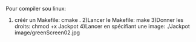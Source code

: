 Pour compiler sou linux: 
1) créér un Makefile:
cmake .
2)Lancer le Makefile:
make
3)Donner les droits:
chmod +x Jackpot
4)Lancer en spécifiant une image:
./Jackpot image/greenScreen02.jpg
